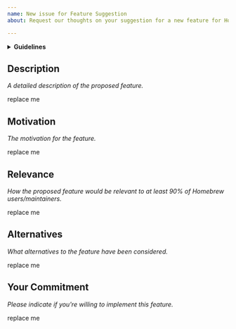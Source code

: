 ```yaml
---
name: New issue for Feature Suggestion
about: Request our thoughts on your suggestion for a new feature for Homebrew.

---
```


<details>
<summary><strong>Guidelines</strong></summary>
Thank you for making a feature suggestion! :heart:

**Please fill out all the sections below with the relevant information.**

We will review your suggestion and let you know our decision as soon as we can.
Note, that we will close this issue if neither you nor we have the time to work on it.

Homebrew is a non-profit project run entirely by unpaid volunteers.
We, therefore, reserve the right to close your issue without comment if you
delete, do not read, or do not fill out the issue checklist below and provide
_**all** information requested_. Note, that if you repeatedly fail to fill out
the issue template, we will be forced to block you from ever submitting issues
to Homebrew again.

Thank you for your understanding,<br>
\- Homebrew maintainers
</details>


## Description

_A detailed description of the proposed feature._

replace me


## Motivation

_The motivation for the feature._

replace me


## Relevance

_How the proposed feature would be relevant
to at least 90% of Homebrew users/maintainers._

replace me


## Alternatives

_What alternatives to the feature have been considered._

replace me


## Your Commitment

_Please indicate if you're willing to implement this feature._

replace me
